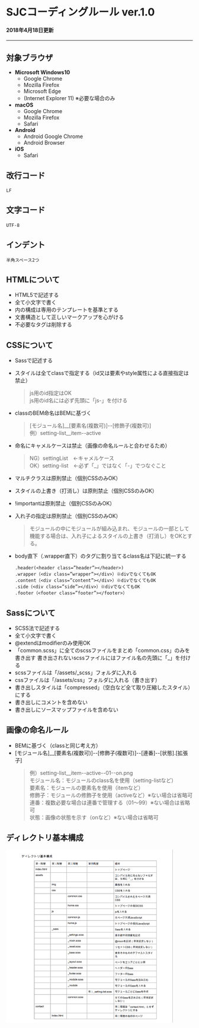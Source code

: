 # SJCコーディングルール ver.1.0
#### 2018年4月18日更新

---

## 対象ブラウザ
*  **Microsoft Windows10**
	* Google Chrome
	* Mozilla Firefox
	* Microsoft Edge
	* (Internet Explorer 11) ※必要な場合のみ
* **macOS**
	* Google Chrome
	* Mozilla Firefox
	* Safari
* **Android**
	* Android Google Chrome
	* Android Browser
* **iOS**
	* Safari

## 改行コード
`LF`

## 文字コード
`UTF-8`

## インデント
`半角スペース2つ`


## HTMLについて
* HTML5で記述する
* 全て小文字で書く
* <head></head>内の構成は専用のテンプレートを基準とする
* 文書構造として正しいマークアップを心がける
* 不必要なタグは削除する

## CSSについて
* Sassで記述する
* スタイルは全てclassで指定する（id又は要素やstyle属性による直接指定は禁止）
	> js用のid指定はOK
	<br> js用のid名には必ず先頭に「js-」を付ける

* classのBEM命名はBEMに基づく
	> [モジュール名]\__[要素名(複数可)]--[修飾子(複数可)]
	<br> 例）setting-list__item--active

* 命名にキャメルケースは禁止（画像の命名ルールと合わせるため）
	> NG）settingList　←キャメルケース
	<br> OK）setting-list　←必ず「\_」ではなく「-」でつなぐこと

* マルチクラスは原則禁止（個別CSSのみOK）
* スタイルの上書き（打消し）は原則禁止（個別CSSのみOK）
* !importantは原則禁止（個別CSSのみOK）
* 入れ子の指定は原則禁止（個別CSSのみOK）
	> モジュールの中にモジュールが組み込まれ、モジュールの一部として機能する場合は、入れ子によるスタイルの上書き（打消し）をOKとする。

* body直下（.wrapper直下）のタグに割り当てるclass名は下記に統一する
	```
	.header(<header class=”header”></header>)
	.wrapper（<div class=”wrapper”></div>）※divでなくてもOK
	.content（<div class=”content”></div>）※divでなくてもOK
	.side（<div class=”side”></div>）※divでなくてもOK
	.footer（<footer class=”footer”></footer>）
	```

## Sassについて
* SCSS法で記述する
* 全て小文字で書く
* @extendはmodifierのみ使用OK
* 「common.scss」に全てのscssファイルをまとめ「common.css」のみを書き出す
書き出されないscssファイルにはファイル名の先頭に「_」を付ける
* scssファイルは「/assets/_scss」フォルダに入れる
* cssファイルは「/assets/css」フォルダに入れる（書き出す）
* 書き出しスタイルは「compressed」（空白など全て取り圧縮したスタイル）にする
* 書き出しにコメントを含めない
* 書き出しにソースマップファイルを含めない


## 画像の命名ルール
* BEMに基づく（classと同じ考え方）
* [モジュール名]\__[要素名(複数可)]--[修飾子(複数可)]--[連番]--[状態].[拡張子]
	> 例）setting-list__item--active--01--on.png
	<br> モジュール名：モジュールのclass名を使用（setting-listなど）
	<br> 要素名：モジュールの要素名を使用（itemなど）
	<br> 修飾子：モジュールの修飾子を使用（activeなど）※ない場合は省略可
	<br> 連番：複数必要な場合は連番で管理する（01～99）※ない場合は省略可
	<br> 状態：画像の状態を示す（onなど）※ない場合は省略可

## ディレクトリ基本構成
<img width="450" alt="ディレクトリ構成表" src="/readme-image.png">
